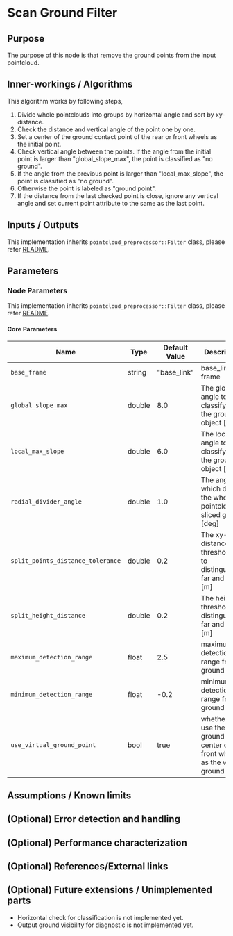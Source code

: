 # Scan Ground Filter

## Purpose

The purpose of this node is that remove the ground points from the input pointcloud.

## Inner-workings / Algorithms

This algorithm works by following steps,

1. Divide whole pointclouds into groups by horizontal angle and sort by xy-distance.
2. Check the distance and vertical angle of the point one by one.
3. Set a center of the ground contact point of the rear or front wheels as the initial point.
4. Check vertical angle between the points. If the angle from the initial point is larger than "global_slope_max", the point is classified as "no ground".
5. If the angle from the previous point is larger than "local_max_slope", the point is classified as "no ground".
6. Otherwise the point is labeled as "ground point".
7. If the distance from the last checked point is close, ignore any vertical angle and set current point attribute to the same as the last point.

## Inputs / Outputs

This implementation inherits `pointcloud_preprocessor::Filter` class, please refer [README](../README.md).

## Parameters

### Node Parameters

This implementation inherits `pointcloud_preprocessor::Filter` class, please refer [README](../README.md).

#### Core Parameters

| Name                              | Type   | Default Value | Description                                                                   |
| --------------------------------- | ------ | ------------- | ----------------------------------------------------------------------------- |
| `base_frame`                      | string | "base_link"   | base_link frame                                                               |
| `global_slope_max`                | double | 8.0           | The global angle to classify as the ground or object [deg]                    |
| `local_max_slope`                 | double | 6.0           | The local angle to classify as the ground or object [deg]                     |
| `radial_divider_angle`            | double | 1.0           | The angle which divide the whole pointcloud to sliced group [deg]             |
| `split_points_distance_tolerance` | double | 0.2           | The xy-distance threshold to to distinguishing far and near [m]               |
| `split_height_distance`           | double | 0.2           | The height threshold to distinguishing far and near [m]                       |
| `maximum_detection_range`         | float  | 2.5           | maximum of detection range from ground                                        |
| `minimum_detection_range`         | float  | -0.2          | minimum of detection range from ground                                        |
| `use_virtual_ground_point`        | bool   | true          | whether to use the ground center of front wheels as the virtual ground point. |

## Assumptions / Known limits

## (Optional) Error detection and handling

## (Optional) Performance characterization

## (Optional) References/External links

## (Optional) Future extensions / Unimplemented parts

- Horizontal check for classification is not implemented yet.
- Output ground visibility for diagnostic is not implemented yet.
